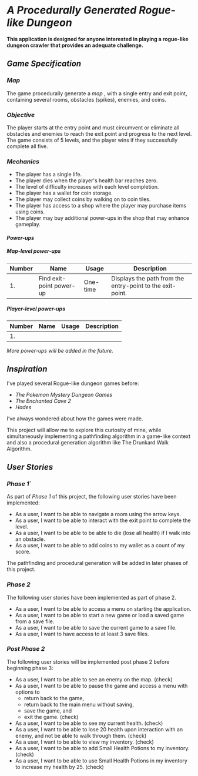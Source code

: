 # ***A Procedurally Generated Rogue-like Dungeon***

**This application is designed for anyone interested 
in playing a rogue-like dungeon crawler that 
provides an adequate challenge.**

## *Game Specification*
### *Map*
The game procedurally generate a *map* 
, with a single entry and exit point, containing 
several rooms, obstacles (spikes), enemies, and coins.
 
### *Objective*
The player starts at the entry point and must circumvent 
or eliminate all obstacles and enemies to reach the exit point 
and progress to the next level. 
The game consists of 5 levels, and the player wins
if they successfully complete all five.

### *Mechanics*
- The player has a single life.
- The player dies when the player's health 
bar reaches zero.
- The level of difficulty increases 
with each level completion. 
- The player has a wallet for coin storage.
- The player may collect coins by walking on to coin tiles.
- The player has access to a shop where the
player may purchase items using coins.
- The player may buy additional power-ups in the shop that may
enhance gameplay.

#### *Power-ups*
##### *Map-level power-ups*
|Number    |Name    |Usage    |Description    |
|----------|--------|---------|---------------|
|1. |Find exit-point power-up |One-time |Displays the path from the entry-point to the exit-point.|

##### *Player-level power-ups*
|Number    |Name    |Usage    |Description    |
|----------|--------|---------|---------------|
|1. |||||

*More power-ups will be added in the future.*

## *Inspiration*

I've played several Rogue-like dungeon games before:

- *The Pokemon Mystery Dungeon Games*
- *The Enchanted Cave 2*
- *Hades*

I’ve always wondered about how the games were made. 

This project will allow me to explore this curiosity 
of mine, while simultaneously implementing a pathfinding
algorithm in a game-like context and also a procedural generation 
algorithm like The Drunkard Walk Algorithm.

## *User Stories*
### *Phase 1*`
As part of *Phase 1* of this project, the following user stories have been implemented:

- As a user, I want to be able to navigate a room using the arrow keys.
- As a user, I want to be able to interact with the exit point to complete the level. 
- As a user, I want to be able to be able to die (lose all health) if I walk into an obstacle.  
- As a user, I want to be able to add coins to my wallet as a count of my score.

The pathfinding and procedural generation will be added in later phases of this project.

### *Phase 2*

The following user stories have been implemented as part of phase 2.
- As a user, I want to be able to access a menu on starting the application.
- As a user, I want to be able to start a new game or load a saved game from a save file.
- As a user, I want to be able to save the current game to a save file.
- As a user, I want to have access to at least 3 save files.

### *Post Phase 2*
The following user stories will be implemented post phase 2 before beginning phase 3:

- As a user, I want to be able to see an enemy on the map. (check)
- As a user, I want to be able to pause the game and access a menu with options to
  - return back to the game, 
  - return back to the main menu without saving, 
  - save the game, and 
  - exit the game. (check)
- As a user, I want to be able to see my current health. (check)
- As a user, I want to be able to lose 20 health upon interaction with an enemy, 
  and not be able to walk through them. (check)
- As a user, I want to be able to view my inventory. (check)
- As a user, I want to be able to add Small Health Potions to my inventory. (check)
- As a user, I want to be able to use Small Health Potions in my inventory to increase my health by 25. (check)



	
